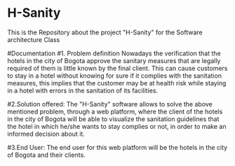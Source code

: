 # H-Sanity
This is the Repository about the project "H-Sanity" for the Software architecture Class

#Documentation
#1. Problem definition
Nowadays the verification that the hotels in the city of Bogota approve the sanitary measures that are legally required of them is little known by the final client. 
This can cause customers to stay in a hotel without knowing for sure if it complies with the sanitation measures, this implies that the customer may be at health risk while staying in a hotel with errors in the sanitation of its facilities.

#2.Solution offered:
The "H-Sanity" software allows to solve the above mentioned problem, through a web platform, where the client of the hotels in the city of Bogota will be able to visualize the sanitation guidelines that the hotel in which he/she wants to stay complies or not, in order to make an informed decision about it. 

#3.End User:
The end user for this web platform will be the hotels in the city of Bogota and their clients.


